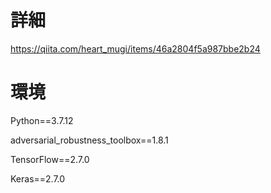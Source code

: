 # 詳細
https://qiita.com/heart_mugi/items/46a2804f5a987bbe2b24

# 環境
Python==3.7.12

adversarial_robustness_toolbox==1.8.1

TensorFlow==2.7.0

Keras==2.7.0
